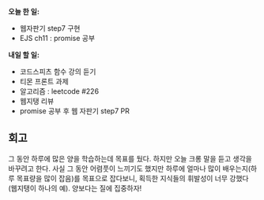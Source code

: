 **오늘 한 일:**

* 웹자판기 step7 구현
* EJS ch11 : promise 공부



**내일 할 일:**

* 코드스피츠 함수 강의 듣기
* 티몬 프론트 과제
* 알고리즘 : leetcode #226
* 웹지탱 리뷰
* promise 공부 후 웹 자판기 step7 PR



## 회고

그 동안 하루에 많은 양을 학습하는데 목표를 뒀다. 하지만 오늘 크롱 말을 듣고 생각을 바꾸려고 한다. 사실 그 동안 어렴풋이 느끼기도 했지만 하루에 얼마나 많이 배우는지(하루 목표량을 많이 잡음)를 목표으로 잡다보니, 획득한 지식들의 휘발성이 너무 강했다(웹지탱이 하나의 예). 양보다는 질에 집중하자!